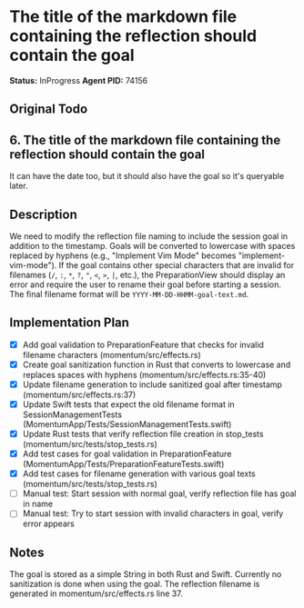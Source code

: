 # The title of the markdown file containing the reflection should contain the goal
**Status:** InProgress
**Agent PID:** 74156

## Original Todo
## 6. The title of the markdown file containing the reflection should contain the goal

It can have the date too, but it should also have the goal so it's queryable later.

## Description
We need to modify the reflection file naming to include the session goal in addition to the timestamp. Goals will be converted to lowercase with spaces replaced by hyphens (e.g., "Implement Vim Mode" becomes "implement-vim-mode"). If the goal contains other special characters that are invalid for filenames (`/`, `:`, `*`, `?`, `"`, `<`, `>`, `|`, etc.), the PreparationView should display an error and require the user to rename their goal before starting a session. The final filename format will be `YYYY-MM-DD-HHMM-goal-text.md`.

## Implementation Plan
- [x] Add goal validation to PreparationFeature that checks for invalid filename characters (momentum/src/effects.rs)
- [x] Create goal sanitization function in Rust that converts to lowercase and replaces spaces with hyphens (momentum/src/effects.rs:35-40)
- [x] Update filename generation to include sanitized goal after timestamp (momentum/src/effects.rs:37)
- [x] Update Swift tests that expect the old filename format in SessionManagementTests (MomentumApp/Tests/SessionManagementTests.swift)
- [x] Update Rust tests that verify reflection file creation in stop_tests (momentum/src/tests/stop_tests.rs)
- [x] Add test cases for goal validation in PreparationFeature (MomentumApp/Tests/PreparationFeatureTests.swift)
- [x] Add test cases for filename generation with various goal texts (momentum/src/tests/stop_tests.rs)
- [ ] Manual test: Start session with normal goal, verify reflection file has goal in name
- [ ] Manual test: Try to start session with invalid characters in goal, verify error appears

## Notes
The goal is stored as a simple String in both Rust and Swift. Currently no sanitization is done when using the goal. The reflection filename is generated in momentum/src/effects.rs line 37.
